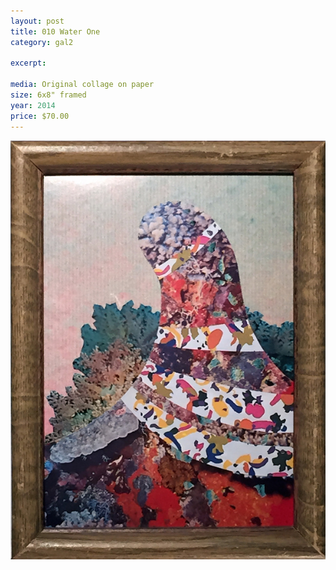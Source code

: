 ```yaml
---
layout: post
title: 010 Water One
category: gal2

excerpt: 

media: Original collage on paper
size: 6x8" framed 
year: 2014
price: $70.00
---
```


<img src="img/gal/010.jpg" />

